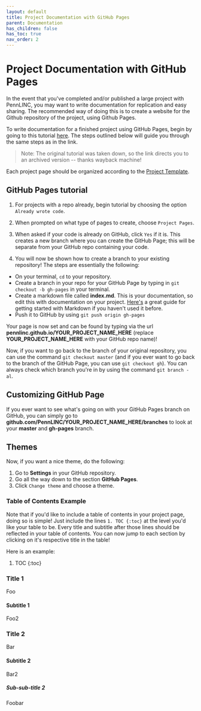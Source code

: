 ```yaml
---
layout: default
title: Project Documentation with GitHub Pages
parent: Documentation
has_children: false
has_toc: true
nav_order: 2
---
```


# Project Documentation with GitHub Pages

In the event that you've completed and/or published a large project with PennLINC, you may want to write documentation for replication and easy sharing. The recommended way of doing this is to create a website for the Github repository of the project, using Github Pages.

To write documentation for a finished project using GitHub Pages, begin by going to this tutorial [here](https://web.archive.org/web/20211113215309/https://www.thinkful.com/learn/a-guide-to-using-github-pages/start/). The steps outlined below will guide you through the same steps as in the link.

> Note: The original tutorial was taken down, so the link directs you to an archived version -- thanks wayback machine!

Each project page should be organized according to the [Project Template](https://github.com/PennLINC/PennLINC.github.io/blob/master/docs/Contributing/ProjectTemplate.md).


## GitHub Pages tutorial

1. For projects with a repo already, begin tutorial by choosing the option `Already wrote code`.

2. When prompted on what type of pages to create, choose `Project Pages`.

3. When asked if your code is already on GitHub, click `Yes` if it is. This creates a new branch where you can create the GitHub Page; this will be separate from your GitHub repo containing your code.

4. You will now be shown how to create a branch to your existing repository! The steps are essentially the following:
  * On your terminal, `cd` to your repository.
  * Create a branch in your repo for your GitHub Page by typing in `git checkout -b gh-pages` in your terminal.
  * Create a markdown file called **index.md**. This is your documentation, so edit this with documentation on your project. [Here's](https://www.markdownguide.org/basic-syntax/) a great guide for getting started with Markdown if you haven't used it before.
  * Push it to GitHub by using `git push origin gh-pages`

Your page is now set and can be found by typing via the url **pennlinc.github.io/YOUR_PROJECT_NAME_HERE** (replace **YOUR_PROJECT_NAME_HERE** with your GitHub repo name)!

Now, if you want to go back to the branch of your original repository, you can use the command `git checkout master` (and if you ever want to go back to the branch of the GitHub Page, you can use `git checkout gh`). You can always check which branch you're in by using the command `git branch -al`.

## Customizing GitHub Page

If you ever want to see what's going on with your GitHub Pages branch on GitHub, you can simply go to **github.com/PennLINC/YOUR_PROJECT_NAME_HERE/branches** to look at your **master** and **gh-pages** branch.

## Themes

Now, if you want a nice theme, do the following:
1. Go to **Settings** in your GitHub repository.
2. Go all the way down to the section **GitHub Pages**.
3. Click `Change theme` and choose a theme.


### Table of Contents Example

Note that if you'd like to include a table of contents in your project page, doing so is simple!
Just include the lines ```1. TOC
{:toc}``` at the level you'd like your table to be. Every title and subtitle after those lines should be reflected in your table of contents. You can now jump to each section by clicking on it's respective title in the table! 

Here is an example: 
1. TOC
{:toc}

### Title 1
Foo
#### Subtitle 1
Foo2
### Title 2
Bar
#### Subtitle 2
Bar2
##### Sub-sub-title 2
Foobar



